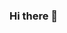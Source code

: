 ### Hi there 👋

<!--my name is Marina😄
**

⚡⚡⚡⚡⚡⚡⚡

- 🔭 I like to play volleyball.....
- ⚡I study English....
- 👯I'm 15 years old.....
- 🤔study in polivalente...

⚡⚡⚡⚡⚡⚡⚡

escola-- marina.soares29@escola.pr.gov.br

⚡⚡⚡⚡⚡⚡⚡
